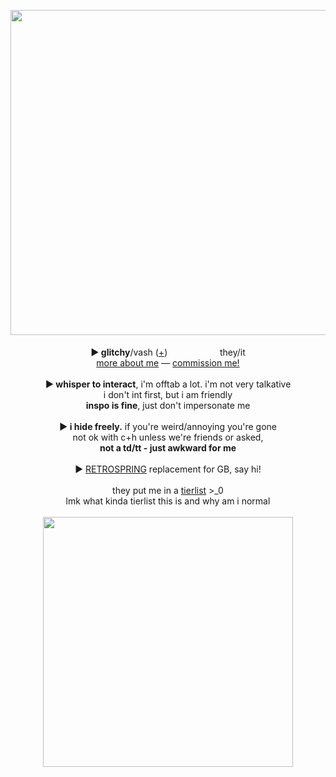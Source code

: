 <p align="center">
<img src="https://i.imgur.com/TIo6aKb.png" width="520px">
<br><br><b>► glitchy</b>/vash (<a href="https://en.pronouns.page/@Humanoid.Typhoon">+</a>) <img src="https://i.imgur.com/c5kHAAo.png" height="16px"> <img src="https://i.imgur.com/ZcBbkga.png" height="16px"> <img src="https://i.imgur.com/p3rYitx.png" height="16px"> <img src="https://i.imgur.com/hyf2v4w.png" height="16px"> they/it 
<br><a href="https://rentry.co/leblancc">more about me</a> ― <a href=https://mxghoesting.straw.page>commission me!</a><br>
<br><b>► whisper to interact</b>, i'm offtab a lot. i'm not very talkative 
<br>i don't int first, but i am friendly
<br><b>inspo is fine</b>, just don't impersonate me
<br><br><b>► i hide freely.</b> if you're weird/annoying you're gone
<br>not ok with c+h unless we're friends or asked,
<br><b>not a td/tt - just awkward for me </b><br><br>► <a href="https://retrospring.net/@gliitchyred">RETROSPRING</a> replacement for GB, say hi!
<br><br>
they put me in a <a href="https://rentry.co/github-tierlist">tierlist</a> >_0<br>
lmk what kinda tierlist this is and why am i normal
<br><br><img src="https://i.imgur.com/yeT9bAe.gif" width="400px">
</p>
